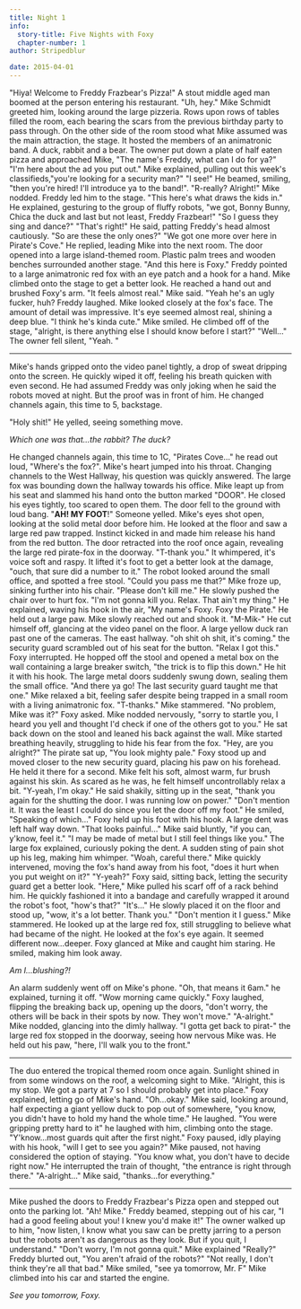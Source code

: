 ```yaml
---
title: Night 1
info:
  story-title: Five Nights with Foxy
  chapter-number: 1
author: Stripedblur

date: 2015-04-01
---
```


"Hiya! Welcome to Freddy Frazbear's Pizza!" A stout middle aged man boomed at the person entering his restaurant.
"Uh, hey." Mike Schmidt greeted him, looking around the large pizzeria. Rows upon rows of tables filled the room, each bearing the scars from the previous birthday party to pass through. On the other side of the room stood what Mike assumed was the main attraction, the stage. It hosted the members of an animatronic band. A duck, rabbit and a bear.
The owner put down a plate of half eaten pizza and approached Mike, "The name's Freddy, what can I do for ya?"
"I'm here about the ad you put out." Mike explained, pulling out this week's classifieds,"you're looking for a security man?"
"I see!" He beamed, smiling, "then you're hired! I'll introduce ya to the band!".
"R-really? Alright!" Mike nodded. Freddy led him to the stage.
"This here's what draws the kids in." He explained, gesturing to the group of fluffy robots, "we got, Bonny Bunny, Chica the duck and last but not least, Freddy Frazbear!"
"So I guess they sing and dance?"
"That's right!" He said, patting Freddy's head almost cautiously.
"So are these the only ones?"
"We got one more over here in Pirate's Cove." He replied, leading Mike into the next room. The door opened into a large island-themed room. Plastic palm trees and wooden benches surrounded another stage.
"And this here is Foxy." Freddy pointed to a large animatronic red fox with an eye patch and a hook for a hand. Mike climbed onto the stage to get a better look. He reached a hand out and brushed Foxy's arm.
"It feels almost real." Mike said.
"Yeah he's an ugly fucker, huh? Freddy laughed. Mike looked closely at the fox's face. The amount of detail was impressive. It's eye seemed almost real, shining a deep blue.
"I think he's kinda cute." Mike smiled. He climbed off of the stage, "alright, is there anything else I should know before I start?"
"Well…" The owner fell silent, "Yeah. "

---

Mike's hands gripped onto the video panel tightly, a drop of sweat dripping onto the screen. He quickly wiped it off, feeling his breath quicken with even second. He had assumed Freddy was only joking when he said the robots moved at night. But the proof was in front of him. He changed channels again, this time to 5, backstage.

"Holy shit!" He yelled, seeing something move.

_Which one was that…the rabbit? The duck?_

He changed channels again, this time to 1C, "Pirates Cove…" he read out loud, "Where's the fox?".
Mike's heart jumped into his throat. Changing channels to the West Hallway, his question was quickly answered. The large fox was bounding down the hallway towards his office. Mike leapt up from his seat and slammed his hand onto the button marked "DOOR". He closed his eyes tightly, too scared to open them. The door fell to the ground with loud bang.
"**AH! MY FOOT**!" Someone yelled. Mike's eyes shot open, looking at the solid metal door before him. He looked at the floor and saw a large red paw trapped. Instinct kicked in and made him release his hand from the red button. The door retracted into the roof once again, revealing the large red pirate-fox in the doorway.
"T-thank you." It whimpered, it's voice soft and raspy. It lifted it's foot to get a better look at the damage, "ouch, that sure did a number to it."
The robot looked around the small office, and spotted a free stool. "Could you pass me that?"
Mike froze up, sinking further into his chair.
"Please don't kill me." He slowly pushed the chair over to hurt fox.
"I'm not gonna kill you. Relax. That ain't my thing." He explained, waving his hook in the air, "My name's Foxy. Foxy the Pirate."
He held out a large paw. Mike slowly reached out and shook it.
"M-Mik-" He cut himself off, glancing at the video panel on the floor. A large yellow duck ran past one of the cameras. The east hallway.
"oh shit oh shit, it's coming." the security guard scrambled out of his seat for the button.
"Relax I got this." Foxy interrupted. He hopped off the stool and opened a metal box on the wall containing a large breaker switch, "the trick is to flip this down."
He hit it with his hook. The large metal doors suddenly swung down, sealing them the small office.
"And there ya go! The last security guard taught me that one."
Mike relaxed a bit, feeling safer despite being trapped in a small room with a living animatronic fox.
"T-thanks." Mike stammered.
"No problem, Mike was it?" Foxy asked. Mike nodded nervously, "sorry to startle you, I heard you yell and thought I'd check if one of the others got to you."
He sat back down on the stool and leaned his back against the wall. Mike started breathing heavily, struggling to hide his fear from the fox.
"Hey, are you alright?" The pirate sat up, "You look mighty pale."
Foxy stood up and moved closer to the new security guard, placing his paw on his forehead. He held it there for a second. Mike felt his soft, almost warm, fur brush against his skin. As scared as he was, he felt himself uncontrollably relax a bit.
"Y-yeah, I'm okay." He said shakily, sitting up in the seat, "thank you again for the shutting the door. I was running low on power."
"Don't mention it. It was the least I could do since you let the door off my foot." He smiled, "Speaking of which…"
Foxy held up his foot with his hook. A large dent was left half way down.
"That looks painful…" Mike said bluntly, "if you can, y'know, feel it."
"I may be made of metal but I still feel things like you." The large fox explained, curiously poking the dent. A sudden sting of pain shot up his leg, making him whimper.
"Woah, careful there." Mike quickly intervened, moving the fox's hand away from his foot, "does it hurt when you put weight on it?"
"Y-yeah?" Foxy said, sitting back, letting the security guard get a better look.
"Here," Mike pulled his scarf off of a rack behind him. He quickly fashioned it into a bandage and carefully wrapped it around the robot's foot, "how's that?"
"It's…" He slowly placed it on the floor and stood up, "wow, it's a lot better. Thank you."
"Don't mention it I guess." Mike stammered. He looked up at the large red fox, still struggling to believe what had became of the night.
He looked at the fox's eye again. It seemed different now…deeper. Foxy glanced at Mike and caught him staring. He smiled, making him look away.

_Am I…blushing?!_

An alarm suddenly went off on Mike's phone.
"Oh, that means it 6am." he explained, turning it off.
"Wow morning came quickly." Foxy laughed, flipping the breaking back up, opening up the doors, "don't worry, the others will be back in their spots by now. They won't move."
"A-alright." Mike nodded, glancing into the dimly hallway.
"I gotta get back to pirat-" the large red fox stopped in the doorway, seeing how nervous Mike was.
He held out his paw, "here, I'll walk you to the front."

---

The duo entered the tropical themed room once again. Sunlight shined in from some windows on the roof, a welcoming sight to Mike.
"Alright, this is my stop. We got a party at 7 so I should probably get into place." Foxy explained, letting go of Mike's hand.
"Oh…okay." Mike said, looking around, half expecting a giant yellow duck to pop out of somewhere, "you know, you didn't have to hold my hand the whole time." He laughed.
"You were gripping pretty hard to it" he laughed with him, climbing onto the stage.
"Y'know…most guards quit after the first night." Foxy paused, idly playing with his hook, "will I get to see you again?"
Mike paused, not having considered the option of staying.
"You know what, you don't have to decide right now." He interrupted the train of thought, "the entrance is right through there."
"A-alright…" Mike said, "thanks…for everything."

---

Mike pushed the doors to Freddy Frazbear's Pizza open and stepped out onto the parking lot.
"Ah! Mike." Freddy beamed, stepping out of his car, "I had a good feeling about you! I knew you'd make it!"
The owner walked up to him, "now listen, I know what you saw can be pretty jarring to a person but the robots aren't as dangerous as they look. But if you quit, I understand."
"Don't worry, I'm not gonna quit." Mike explained
"Really?" Freddy blurted out, "You aren't afraid of the robots?"
"Not really, I don't think they're all that bad." Mike smiled, "see ya tomorrow, Mr. F"
Mike climbed into his car and started the engine.

_See you tomorrow, Foxy._